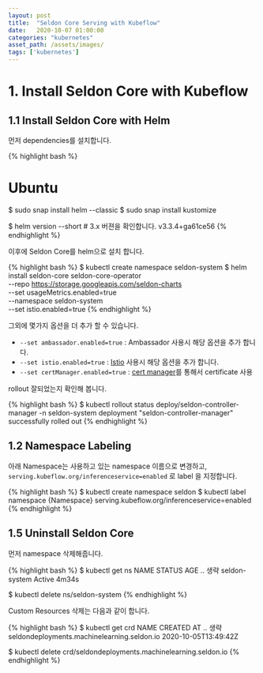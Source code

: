 ```yaml
---
layout: post
title:  "Seldon Core Serving with Kubeflow"
date:   2020-10-07 01:00:00
categories: "kubernetes"
asset_path: /assets/images/
tags: ['kubernetes']
---
```



# 1. Install Seldon Core with Kubeflow 

## 1.1 Install Seldon Core with Helm 

먼저 dependencies를 설치합니다.  

{% highlight bash %}
# Ubuntu 
$ sudo snap install helm --classic
$ sudo snap install kustomize

$ helm version --short  # 3.x 버젼을 확인합니다.
v3.3.4+ga61ce56
{% endhighlight %} 

이후에 Seldon Core를 helm으로 설치 합니다.

{% highlight bash %}
$ kubectl create namespace seldon-system
$ helm install seldon-core seldon-core-operator \
    --repo https://storage.googleapis.com/seldon-charts \
    --set usageMetrics.enabled=true \
    --namespace seldon-system \
    --set istio.enabled=true 
{% endhighlight %} 

그외에 몇가지 옵션을 더 추가 할 수 있습니다.

 - `--set ambassador.enabled=true` :  Ambassador 사용시 해당 옵션을 추가 합니다. 
 - `--set istio.enabled=true` : [Istio](https://docs.seldon.io/projects/seldon-core/en/v1.1.0/ingress/istio.html) 사용시 해당 옵션을 추가 합니다.
 - `--set certManager.enabled=true` : [cert manager](https://cert-manager.io/docs/installation/kubernetes/)를 통해서 certificate 사용 
 
rollout 잘되었는지 확인해 봅니다. 

{% highlight bash %}
$ kubectl rollout status deploy/seldon-controller-manager -n seldon-system
deployment "seldon-controller-manager" successfully rolled out
{% endhighlight %} 


## 1.2 Namespace Labeling  


아래 Namespace는 사용하고 있는 namespace 이름으로 변경하고,<br> 
`serving.kubeflow.org/inferenceservice=enabled` 로 label 을 지정합니다.

{% highlight bash %}
$ kubectl create namespace seldon
$ kubectl label namespace {Namespace} serving.kubeflow.org/inferenceservice=enabled
{% endhighlight %} 

## 1.5 Uninstall Seldon Core 

먼저 namespace 삭제해줍니다.

{% highlight bash %}
$ kubectl get ns
NAME                   STATUS   AGE
.. 생략
seldon-system          Active   4m34s

$ kubectl delete ns/seldon-system
{% endhighlight %}

Custom Resources 삭제는 다음과 같이 합니다. 

{% highlight bash %}
$ kubectl get crd
NAME                                                 CREATED AT
.. 생략
seldondeployments.machinelearning.seldon.io          2020-10-05T13:49:42Z

$ kubectl delete crd/seldondeployments.machinelearning.seldon.io
{% endhighlight %}
